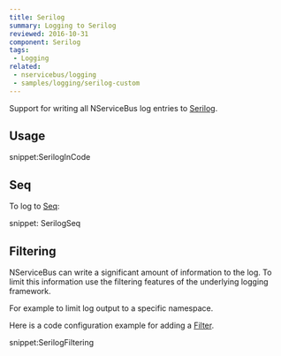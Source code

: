 ```yaml
---
title: Serilog
summary: Logging to Serilog
reviewed: 2016-10-31
component: Serilog
tags:
 - Logging
related:
 - nservicebus/logging
 - samples/logging/serilog-custom
---
```


Support for writing all NServiceBus log entries to [Serilog](https://serilog.net/).


## Usage

snippet:SerilogInCode


## Seq

To log to [Seq](https://getseq.net/):

snippet: SerilogSeq


## Filtering

NServiceBus can write a significant amount of information to the log. To limit this information use the filtering features of the underlying logging framework.

For example to limit log output to a specific namespace.

Here is a code configuration example for adding a [Filter](https://github.com/serilog/serilog/wiki/Configuration-Basics#filters).

snippet:SerilogFiltering